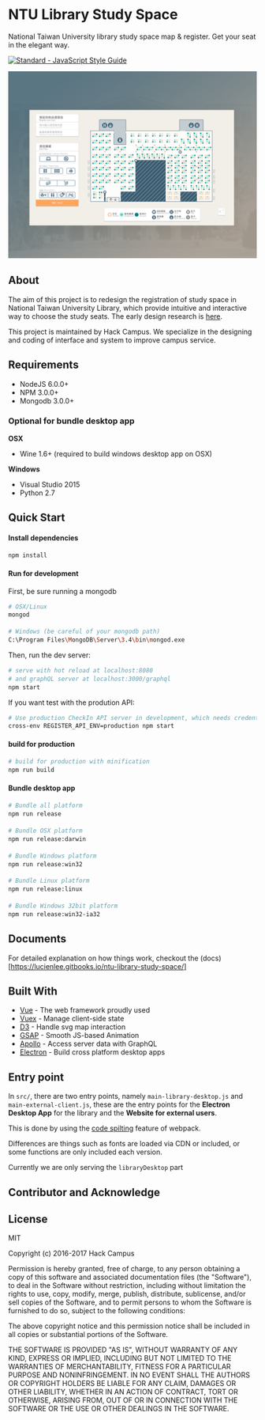 # NTU Library Study Space
National Taiwan University library study space map & register. Get your seat in the elegant way.

[![Standard - JavaScript Style
Guide](https://cdn.rawgit.com/feross/standard/master/badge.svg)](https://github.com/feross/standard)

![demo](./docs/images/demo.png)

## About
The aim of this project is to redesign the registration of study space in National Taiwan University Library, which provide intuitive and interactive way to choose the study seats.
The early design research is [here](http://pt.slideshare.net/lkiral/hack-campus-study-area-experience-design-discover). 

This project is maintained by Hack Campus.
We specialize in the designing and coding of interface and system to improve campus service.

## Requirements
- NodeJS 6.0.0+
- NPM 3.0.0+
- Mongodb 3.0.0+

### Optional for bundle desktop app
**OSX**

- Wine 1.6+ (required to build windows desktop app on OSX)

**Windows**

- Visual Studio 2015
- Python 2.7


## Quick Start

#### Install dependencies

``` bash
npm install
```

#### Run for development

First, be sure running a mongodb

``` bash
# OSX/Linux
mongod

# Windows (be careful of your mongodb path)
C:\Program Files\MongoDB\Server\3.4\bin\mongod.exe

```

Then, run the dev server:

``` bash
# serve with hot reload at localhost:8080
# and graphQL server at localhost:3000/graphql
npm start
```

If you want test with the prodution API:

``` bash
# Use production CheckIn API server in development, which needs credential
cross-env REGISTER_API_ENV=production npm start
```

#### build for production

``` bash
# build for production with minification
npm run build
```

#### Bundle desktop app

``` bash
# Bundle all platform 
npm run release

# Bundle OSX platform
npm run release:darwin

# Bundle Windows platform
npm run release:win32

# Bundle Linux platform
npm run release:linux

# Bundle Windows 32bit platform
npm run release:win32-ia32
```

## Documents
For detailed explanation on how things work, checkout the (docs)[https://lucienlee.gitbooks.io/ntu-library-study-space/]


## Built With

* [Vue](https://vuejs.org/) - The web framework proudly used
* [Vuex](https://github.com/vuejs/vuex) - Manage client-side state
* [D3](https://d3js.org) - Handle svg map interaction
* [GSAP](https://github.com/greensock/GreenSock-JS) - Smooth JS-based Animation
* [Apollo](http://dev.apollodata.com/) - Access server data with GraphQL
* [Electron](http://electron.atom.io/) - Build cross platform desktop apps


## Entry point

In `src/`, there are two entry points, namely `main-library-desktop.js` and
`main-external-client.js`, these are the entry points for the **Electron Desktop
App** for the library and the **Website for external users**.

This is done by using the [code
spilting](https://webpack.github.io/docs/code-splitting.html) feature of webpack.

Differences are things such as fonts are loaded via CDN or included, or some
functions are only included each version.

Currently we are only serving the `libraryDesktop` part

## Contributor and Acknowledge


## License
MIT 

Copyright (c) 2016-2017 Hack Campus

Permission is hereby granted, free of charge, to any person obtaining a copy of this software and associated documentation files (the "Software"), to deal in the Software without restriction, including without limitation the rights to use, copy, modify, merge, publish, distribute, sublicense, and/or sell copies of the Software, and to permit persons to whom the Software is furnished to do so, subject to the following conditions:

The above copyright notice and this permission notice shall be included in all copies or substantial portions of the Software.

THE SOFTWARE IS PROVIDED "AS IS", WITHOUT WARRANTY OF ANY KIND, EXPRESS OR IMPLIED, INCLUDING BUT NOT LIMITED TO THE WARRANTIES OF MERCHANTABILITY, FITNESS FOR A PARTICULAR PURPOSE AND NONINFRINGEMENT. IN NO EVENT SHALL THE AUTHORS OR COPYRIGHT HOLDERS BE LIABLE FOR ANY CLAIM, DAMAGES OR OTHER LIABILITY, WHETHER IN AN ACTION OF CONTRACT, TORT OR OTHERWISE, ARISING FROM, OUT OF OR IN CONNECTION WITH THE SOFTWARE OR THE USE OR OTHER DEALINGS IN THE SOFTWARE.